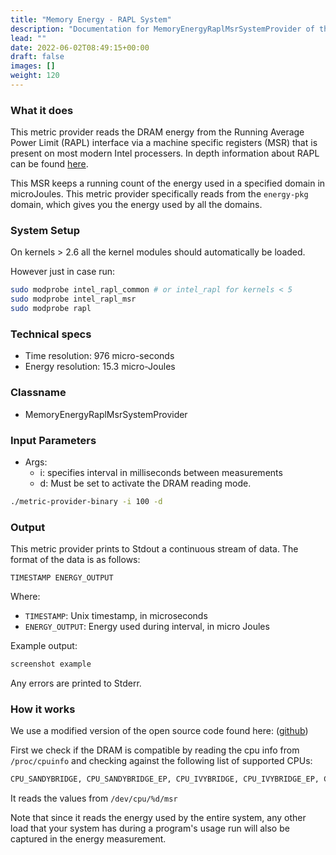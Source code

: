 ```yaml
---
title: "Memory Energy - RAPL System"
description: "Documentation for MemoryEnergyRaplMsrSystemProvider of the Green Metrics Tool"
lead: ""
date: 2022-06-02T08:49:15+00:00
draft: false
images: []
weight: 120
---
```

### What it does

This metric provider reads the DRAM energy from the Running Average Power Limit (RAPL) interface via a machine specific registers (MSR) that is present on most modern Intel processers. In depth information about RAPL can be found [here](https://www.intel.com/content/www/us/en/developer/articles/technical/intel-sdm.html).

This MSR keeps a running count of the energy used in a specified domain in microJoules. This metric provider specifically reads from the `energy-pkg` domain, which gives you the energy used by all the domains.


### System Setup
On kernels > 2.6 all the kernel modules should automatically be loaded.

However just in case run:

```bash
sudo modprobe intel_rapl_common # or intel_rapl for kernels < 5
sudo modprobe intel_rapl_msr
sudo modprobe rapl
```


### Technical specs

- Time resolution: 976 micro-seconds
- Energy resolution: 15.3 micro-Joules

### Classname

- MemoryEnergyRaplMsrSystemProvider

### Input Parameters

- Args:
    - i: specifies interval in milliseconds between measurements
    - d: Must be set to activate the DRAM reading mode.

```bash
./metric-provider-binary -i 100 -d
```

### Output

This metric provider prints to Stdout a continuous stream of data. The format of the data is as follows:

`TIMESTAMP ENERGY_OUTPUT`

Where:
- `TIMESTAMP`: Unix timestamp, in microseconds
- `ENERGY_OUTPUT`: Energy used during interval, in micro Joules

Example output:

```txt
screenshot example
```

Any errors are printed to Stderr.

### How it works

We use a modified version of the open source code found here: ([github](https://github.com/deater/uarch-configure/blob/master/rapl-read/rapl-read.c))

First we check if the DRAM is compatible by reading the cpu info from `/proc/cpuinfo` and checking against the following list of supported CPUs:

```txt
CPU_SANDYBRIDGE, CPU_SANDYBRIDGE_EP, CPU_IVYBRIDGE, CPU_IVYBRIDGE_EP, CPU_HASWELL, CPU_HASWELL_ULT, CPU_HASWELL_GT3E, CPU_HASWELL_EP, CPU_BROADWELL, CPU_BROADWELL_GT3E, CPU_BROADWELL_EP, CPU_BROADWELL_DE, CPU_SKYLAKE, CPU_SKYLAKE_HS, CPU_SKYLAKE_X, CPU_KNIGHTS_LANDING, CPU_KNIGHTS_MILL, CPU_KABYLAKE_MOBILE, CPU_KABYLAKE, CPU_ATOM_SILVERMONT, CPU_ATOM_AIRMONT, CPU_ATOM_MERRIFIELD, CPU_ATOM_MOOREFIELD, CPU_ATOM_GOLDMONT, CPU_ATOM_GEMINI_LAKE, CPU_TIGER_LAKE
```
It reads the values from `/dev/cpu/%d/msr`

Note that since it reads the energy used by the entire system, any other load that your system has during a program's usage run will also be captured in the energy measurement.
